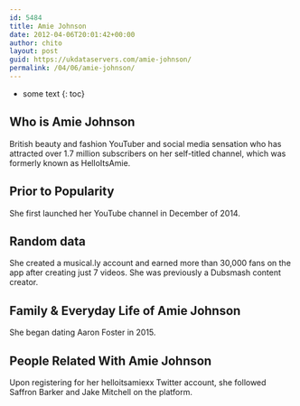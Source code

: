 ```yaml
---
id: 5484
title: Amie Johnson
date: 2012-04-06T20:01:42+00:00
author: chito
layout: post
guid: https://ukdataservers.com/amie-johnson/
permalink: /04/06/amie-johnson/
---
```


* some text
{: toc}
          
          
## Who is  Amie Johnson
                  
                  
                  
British beauty and fashion YouTuber and social media sensation who has attracted over 1.7 million subscribers on her self-titled channel, which was formerly known as HelloItsAmie.
                  
                
                
                
## Prior to Popularity 
                  
                  
                  
She first launched her YouTube channel in December of 2014.
                  
                
                
                
## Random data 
                  
                  
                  
She created a musical.ly account and earned more than 30,000 fans on the app after creating just 7 videos. She was previously a Dubsmash content creator.
                  
                
                
                
## Family & Everyday Life of Amie Johnson
                  
                  
                  
She began dating Aaron Foster in 2015.
                  
                
                
                
## People Related With  Amie Johnson
                  
                  
                  
Upon registering for her helloitsamiexx Twitter account, she followed Saffron Barker and Jake Mitchell on the platform.
                  
                
              
            
          
          
          
    
    
  

